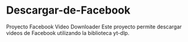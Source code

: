 # Descargar-de-Facebook
Proyecto Facebook Video Downloader Este proyecto permite descargar videos de Facebook utilizando la biblioteca yt-dlp.
